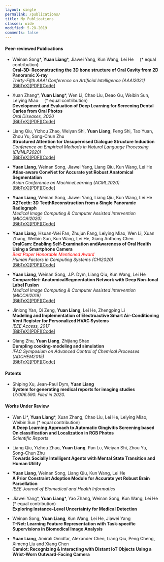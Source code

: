 ```yaml
---
layout: single
permalink: /publications/
title: My Publications
classes: wide
modified: 5-28-2019
comments: false
---
```


#### Peer-reviewed Publications
+ Weinan Song\*, **Yuan Liang**\*, Jiawei Yang, Kun Wang, Lei He  &nbsp;&nbsp;&nbsp; (\* equal contribution)\
  **Oral-3D: Reconstructing the 3D bone structure of Oral Cavity from 2D Panoramic X-ray**\
  *Thirty-Fifth AAAI Conference on Artificial Intelligence (AAAI2021)*\
  [[BibTeX]](https://scholar.googleusercontent.com/scholar.bib?q=info:9TDprWDv1I8J:scholar.google.com/&output=citation&scisdr=CgUCzfEXEMz46icHO4Q:AAGBfm0AAAAAX9wCI4Q1H-bACcDn6ZK4lklWdnrCCuzs&scisig=AAGBfm0AAAAAX9wCI-OSt-8j6rqOomMQv4_OMPBMPgPE&scisf=4&ct=citation&cd=-1&hl=en)[[PDF]](https://arxiv.org/abs/2003.08413)[[Code]]()

+ Xuan Zhang\*, **Yuan Liang**\*, Wen Li, Chao Liu, Deao Gu, Weibin Sun, Leiying Miao  &nbsp;&nbsp;&nbsp; (\* equal contribution)\
  **Development and Evaluation of Deep Learning for Screening Dental Caries from Oral Photos**\
  *Oral Diseases, 2020*\
  [[BibTeX]](https://scholar.googleusercontent.com/scholar.bib?q=info:7GCm33B8i4kJ:scholar.google.com/&output=citation&scisdr=CgUCzfEXEMz46iD3pOI:AAGBfm0AAAAAX9vyvOKYA-vOej5YrSx8KdmMv322NMRf&scisig=AAGBfm0AAAAAX9vyvKwPBwi-8srDlLPqNWv3kaGVKI4A&scisf=4&ct=citation&cd=-1&hl=en)[[PDF]]()[[Code]](https://github.com/liangyuandg/DLCariesScreen)

+ Liang Qiu, Yizhou Zhao, Weiyan Shi, **Yuan Liang**, Feng Shi, Tao Yuan, Zhou Yu, Song-Chun Zhu\
  **Structured Attention for Unsupervised Dialogue Structure Induction**\
  *Conference on Empirical Methods in Natural Language Processing (EMNLP2020)*\
  [[BibTeX]](https://scholar.googleusercontent.com/scholar.bib?q=info:6qDefyfPX_sJ:scholar.google.com/&output=citation&scisdr=CgUCzfEXEMz46iDxA-c:AAGBfm0AAAAAX9v0G-dOYq8naEokAa4zWN1OSERm2D4S&scisig=AAGBfm0AAAAAX9v0G9iG2MIjwrkLzUUyYxz0hDgOOYEX&scisf=4&ct=citation&cd=-1&hl=en)[[PDF]]()[[Code]]()

+ **Yuan Liang**, Weinan Song, Jiawei Yang, Liang Qiu, Kun Wang, Lei He\
  **Atlas-aware ConvNet for Accurate yet Robust Anatomical Segmentation**\
  *Asian Conference on MachineLearning (ACML2020)*\
  [[BibTeX]](https://scholar.googleusercontent.com/scholar.bib?q=info:eIwwkeVOozYJ:scholar.google.com/&output=citation&scisdr=CgUCzfEXEMz46iDwN5Y:AAGBfm0AAAAAX9v1L5Z1gpbeobzntn_c3FFsv06ubk2W&scisig=AAGBfm0AAAAAX9v1LzyjkkaxCfzEtg2sMEEip7KD0VbA&scisf=4&ct=citation&cd=-1&hl=en)[[PDF]]()[[Code]]()

+ **Yuan Liang**, Weinan Song, Jiawei Yang, Liang Qiu, Kun Wang, Lei He\
  **X2Teeth: 3D TeethReconstruction from a Single Panoramic Radiograph**\
  *Medical Image Computing & Computer Assisted Intervention (MICCAI2020)*\
  [[BibTeX]](https://scholar.googleusercontent.com/scholar.bib?q=info:tokBHckJqdUJ:scholar.google.com/&output=citation&scisdr=CgUCzfEXEMz46iDwmAc:AAGBfm0AAAAAX9v1gAd2cBKK-iQiSE0t3r1PpRb9NDkI&scisig=AAGBfm0AAAAAX9v1gBmRn33WLpbaozLm_nJo77UAKKif&scisf=4&ct=citation&cd=-1&hl=en)[[PDF]]()[[Code]]()

+ **Yuan Liang**, Hsuan-Wei Fan, Zhujun Fang, Leiying Miao, Wen Li, Xuan Zhang, Weibin Sun, Kun Wang, Lei He, Xiang Anthony Chen\
  **OralCam: Enabling Self-Examination andAwareness of Oral Health Using a Smartphone Camera**\
  *<span style="color:red">Best Paper Honorable Mentioned Award</span>*\
  *Human Factors in Computing Systems (CHI2020)*\
  [[BibTeX]](https://scholar.googleusercontent.com/scholar.bib?q=info:SfUqyU4XngYJ:scholar.google.com/&output=citation&scisdr=CgUCzfEXEMz46iDzGy0:AAGBfm0AAAAAX9v2Ay21gbel2E1qeFfKwkPwZD85Jm57&scisig=AAGBfm0AAAAAX9v2A8sHJbdr4NbETKAG6lw58J-3GW4N&scisf=4&ct=citation&cd=-1&hl=en)[[PDF]]()[[Code]]()

+ **Yuan Liang**, Weinan Song, J.P. Dym, Liang Qiu, Kun Wang, Lei He\
  **CompareNet: AnatomicalSegmentation Network with Deep Non-local Label Fusion**\
  *Medical Image Computing & Computer Assisted Intervention (MICCAI2019)*\
  [[BibTeX]](https://scholar.googleusercontent.com/scholar.bib?q=info:5P-BWLByOxEJ:scholar.google.com/&output=citation&scisdr=CgUCzfEXEMz46iD-mPA:AAGBfm0AAAAAX9v7gPALhwt0E0HbhkFfu4KGXIPKStaA&scisig=AAGBfm0AAAAAX9v7gEisG0o5mJ_gaRVvZJDA4-Z9gvf5&scisf=4&ct=citation&cd=-1&hl=en)[[PDF]]()[[Code]]()

+ Jinlong Yan, Qi Zeng, **Yuan Liang**, Lei He, Zhengping Li\
  **Modeling and Implementation of Electroactive Smart Air-Conditioning Vent Register for Personalized HVAC Systems**\
  *IEEE Access, 2017*\
  [[BibTeX]](https://scholar.googleusercontent.com/scholar.bib?q=info:87gNVB17bfcJ:scholar.google.com/&output=citation&scisdr=CgUCzfEXEMz46iD-6Mk:AAGBfm0AAAAAX9v78MnYxSfTXQqSqEayfA3sB7gxDz9l&scisig=AAGBfm0AAAAAX9v78EIBnkCZOpFwz1N_onLIsE2aC97d&scisf=4&ct=citation&cd=-1&hl=en)[[PDF]]()[[Code]]()

+ Qiang Zhu, **Yuan Liang**, Zhijiang Shao\
  **Dumpling cooking-modeling and simulation**\
  *IFAC Symposium on Advanced Control of Chemical Processes (ADCHEM2015)*\
  [[BibTeX]](https://scholar.googleusercontent.com/scholar.bib?q=info:YJjObZfyAkEJ:scholar.google.com/&output=citation&scisdr=CgUCzfEXEMz46iD5gxY:AAGBfm0AAAAAX9v8mxZP5igiq-B8Y-oSQ1j8r6PKnkoc&scisig=AAGBfm0AAAAAX9v8m9aZ1WeUWDqXpkPUiLkAMuksYc1q&scisf=4&ct=citation&cd=-1&hl=en)[[PDF]]()[[Code]]()


#### Patents
+ Shiping Xu, Jean-Paul Dym, **Yuan Liang**\
  **System for generating medical reports for imaging studies**\
  *17/006.590. Filed in 2020.*

#### Works Under Review
+ Wen Li\*, **Yuan Liang**\*, Xuan Zhang, Chao Liu, Lei He, Leiying Miao, Weibin Sun (\* equal contribution)\
  **A Deep Learning Approach to Automatic Gingivitis Screening based On classification and Localization in RGB Photos**\
  *Scientific Reports*

+ Liang Qiu, Yizhou Zhao, **Yuan Liang**, Pan Lu, Weiyan Shi, Zhou Yu, Song-Chun Zhu\
  **Towards Socially Intelligent Agents with Mental State Transition and Human Utility**

+ **Yuan Liang**, Weinan Song, Liang Qiu, Kun Wang, Lei He\
  **A Prior Constraint Adoption Module for Accurate yet Robust Brain Parcellation**\
  *IEEE Journal of Biomedical and Health Informatics*

+ Jiawei Yang\*, **Yuan Liang**\*, Yao Zhang, Weinan Song, Kun Wang, Lei He (\* equal contribution)\
  **Exploring Instance-Level Uncertainty for Medical Detection**

+ Weinan Song, **Yuan Liang**, Kun Wang, Lei He, Jiawei Yang\
  **T-Net: Learning Feature Representation with Task-specific Supervisions in Biomedical Image Analysis**

+ **Yuan Liang**, Amirali Omidfar, Alexander Chen, Liang Qiu, Peng Cheng, Ximeng Liu and Xiang Chen\
  **Camiot: Recognizing & Interacting with Distant IoT Objects Using a Wrist-Worn Outward-Facing Camera**
